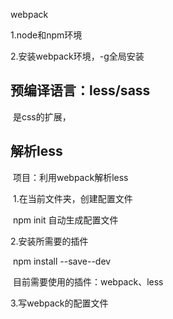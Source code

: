 





webpack

1.node和npm环境

2.安装webpack环境，-g全局安装



## 预编译语言：less/sass

​	是css的扩展，

## 解析less

​	项目：利用webpack解析less

​	1.在当前文件夹，创建配置文件

​		npm init 自动生成配置文件

2.安装所需要的插件

​	npm install --save--dev

​	目前需要使用的插件：webpack、less

3.写webpack的配置文件